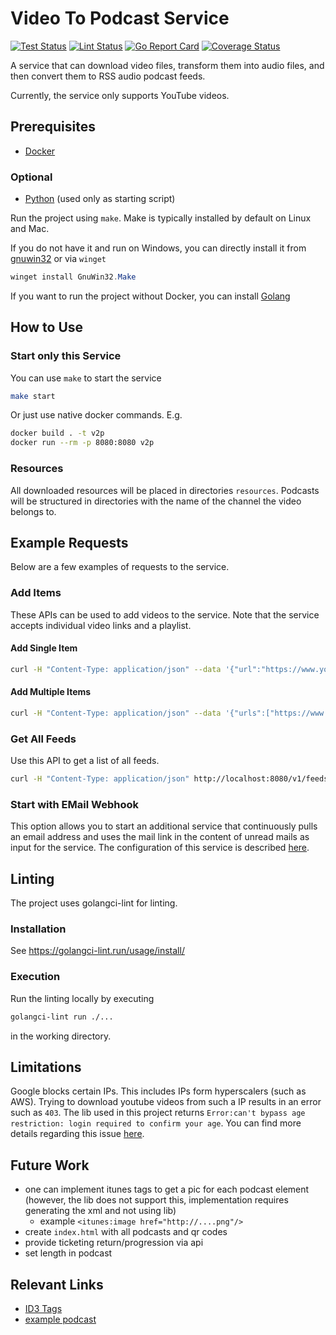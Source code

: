 # Video To Podcast Service

[![Test Status](https://github.com/jo-hoe/video-to-podcast-service/workflows/test/badge.svg)](https://github.com/jo-hoe/video-to-podcast-service/actions?workflow=test)
[![Lint Status](https://github.com/jo-hoe/video-to-podcast-service/workflows/lint/badge.svg)](https://github.com/jo-hoe/video-to-podcast-service/actions?workflow=lint)
[![Go Report Card](https://goreportcard.com/badge/github.com/jo-hoe/video-to-podcast-service)](https://goreportcard.com/report/github.com/jo-hoe/video-to-podcast-service)
[![Coverage Status](https://coveralls.io/repos/github/jo-hoe/video-to-podcast-service/badge.svg?branch=main)](https://coveralls.io/github/jo-hoe/video-to-podcast-service?branch=main)

A service that can download video files, transform them into audio files, and then convert them to RSS audio podcast feeds.

Currently, the service only supports YouTube videos.

## Prerequisites

- [Docker](https://docs.docker.com/engine/install/)

### Optional

- [Python](https://www.python.org/) (used only as starting script)

Run the project using `make`. Make is typically installed by default on Linux and Mac.

If you do not have it and run on Windows, you can directly install it from [gnuwin32](https://gnuwin32.sourceforge.net/packages/make.htm) or via `winget`

```PowerShell
winget install GnuWin32.Make
```

If you want to run the project without Docker, you can install [Golang](https://go.dev/doc/install)

## How to Use

### Start only this Service

You can use `make` to start the service

```bash
make start
```

Or just use native docker commands. E.g.

```bash
docker build . -t v2p
docker run --rm -p 8080:8080 v2p
```

### Resources

All downloaded resources will be placed in directories `resources`.
Podcasts will be structured in directories with the name of the channel the video belongs to.

## Example Requests

Below are a few examples of requests to the service.

### Add Items

These APIs can be used to add videos to the service.
Note that the service accepts individual video links and a playlist.

#### Add Single Item

```bash
curl -H "Content-Type: application/json" --data '{"url":"https://www.youtube.com/playlist?list=PLXqZLJI1Rpy_x_piwxi9T-UlToz3UGdM-"}' http://localhost:8080/v1/addItem
```

#### Add Multiple Items

```bash
curl -H "Content-Type: application/json" --data '{"urls":["https://www.youtube.com/watch?v=BRnwg3dpboc", "https://www.youtube.com/watch?v=_fWrJ4WHz_g"]}' http://localhost:8080/v1/addItems
```

### Get All Feeds

Use this API to get a list of all feeds.

```bash
curl -H "Content-Type: application/json" http://localhost:8080/v1/feeds
```

### Start with EMail Webhook

This option allows you to start an additional service that continuously pulls an email address and uses the mail link in the content of unread mails as input for the service.
The configuration of this service is described [here](https://github.com/jo-hoe/video-to-podcast-service/blob/main/mail-webhook-config/config.yaml).

## Linting

The project uses golangci-lint for linting.

### Installation

See <https://golangci-lint.run/usage/install/>

### Execution

Run the linting locally by executing

```bash
golangci-lint run ./...
```

in the working directory.

## Limitations

Google blocks certain IPs.
This includes IPs form hyperscalers (such as AWS).
Trying to download youtube videos from such a IP results in an error such as `403`.
The lib used in this project returns `Error:can't bypass age restriction: login required to confirm your age`.
You can find more details regarding this issue [here](https://github.com/kkdai/youtube/issues/343#issuecomment-2347950479).

## Future Work

- one can implement itunes tags to get a pic for each podcast element (however, the lib does not support this, implementation requires generating the xml and not using lib)
  - example `<itunes:image href="http://....png"/>`
- create `index.html` with all podcasts and qr codes
- provide ticketing return/progression via api
- set length in podcast

## Relevant Links

- [ID3 Tags](https://www.exiftool.org/TagNames/ID3.html)
- [example podcast](https://feeds.libsyn.com/230510/rss)
